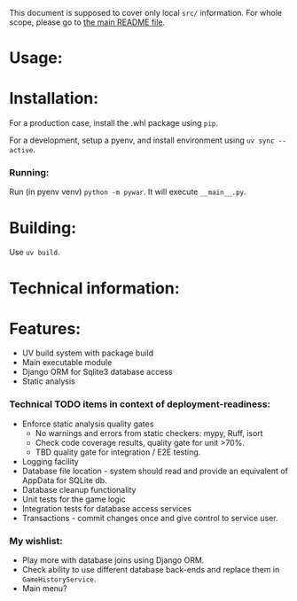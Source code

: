 
This document is supposed to cover only local `src/` information. For whole scope, please go to 
[the main README file](../../README.md).

# Usage:

# Installation:

For a production case, install the .whl package using `pip`.

For a development, setup a pyenv, and install environment using `uv sync --active`.

### Running:
Run (in pyenv venv) `python -m pywar`. It will execute `__main__.py`.

# Building:
Use `uv build`.

# Technical information:

# Features:
- UV build system with package build
- Main executable module
- Django ORM for Sqlite3 database access
- Static analysis

### Technical TODO items in context of deployment-readiness:
- Enforce static analysis quality gates
  - No warnings and errors from static checkers: mypy, Ruff, isort
  - Check code coverage results, quality gate for unit >70%.
  - TBD quality gate for integration / E2E testing.
- Logging facility
- Database file location - system should read and provide an equivalent of AppData for SQLite db.
- Database cleanup functionality
- Unit tests for the game logic
- Integration tests for database access services
- Transactions - commit changes once and give control to service user.

### My wishlist:
- Play more with database joins using Django ORM.
- Check ability to use different database back-ends and replace them in `GameHistoryService`.
- Main menu?

